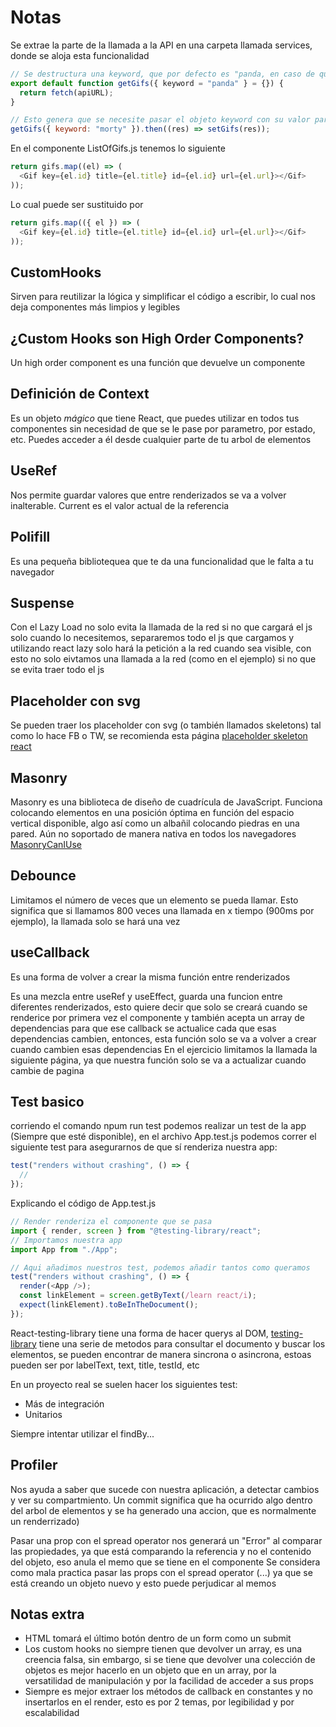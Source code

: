 # Notas

Se extrae la parte de la llamada a la API en una carpeta llamada services, donde se aloja esta funcionalidad

```js
// Se destructura una keyword, que por defecto es "panda, en caso de que no se proporcione esta keyowrd se pasa un objeto vacío
export default function getGifs({ keyword = "panda" } = {}) {
  return fetch(apiURL);
}
```

```js
// Esto genera que se necesite pasar el objeto keyword con su valor para poder generar ese dinamismo en nuestros gifs
getGifs({ keyword: "morty" }).then((res) => setGifs(res));
```

En el componente ListOfGifs.js tenemos lo siguiente

```js
return gifs.map((el) => (
  <Gif key={el.id} title={el.title} id={el.id} url={el.url}></Gif>
));
```

Lo cual puede ser sustituido por

```js
return gifs.map(({ el }) => (
  <Gif key={el.id} title={el.title} id={el.id} url={el.url}></Gif>
));
```

## CustomHooks

Sirven para reutilizar la lógica y simplificar el código a escribir, lo cual nos deja componentes más limpios y legibles

## ¿Custom Hooks son High Order Components?

Un high order component es una función que devuelve un componente

## Definición de Context

Es un objeto _mágico_ que tiene React, que puedes utilizar en todos tus componentes sin necesidad de que se le pase por parametro, por estado, etc. Puedes acceder a él desde cualquier parte de tu arbol de elementos

## UseRef

Nos permite guardar valores que entre renderizados se va a volver inalterable.
Current es el valor actual de la referencia

## Polifill

Es una pequeña bibliotequea que te da una funcionalidad que le falta a tu navegador

## Suspense

Con el Lazy Load no solo evita la llamada de la red si no que cargará el js solo cuando lo necesitemos, separaremos todo el js que cargamos y utilizando react lazy solo hará la petición a la red cuando sea visible, con esto no solo eivtamos una llamada a la red (como en el ejemplo) si no que se evita traer todo el js

## Placeholder con svg

Se pueden traer los placeholder con svg (o también llamados skeletons) tal como lo hace FB o TW, se recomienda esta página
[placeholder skeleton react](https://skeletonreact.com/)

## Masonry

Masonry es una biblioteca de diseño de cuadrícula de JavaScript. Funciona colocando elementos en una posición óptima en función del espacio vertical disponible, algo así como un albañil colocando piedras en una pared.
Aún no soportado de manera nativa en todos los navegadores
[MasonryCanIUse](https://caniuse.com/?search=masonry)

## Debounce

Limitamos el número de veces que un elemento se pueda llamar.
Esto significa que si llamamos 800 veces una llamada en x tiempo (900ms por ejemplo), la llamada solo se hará una vez

## useCallback

Es una forma de volver a crear la misma función entre renderizados

Es una mezcla entre useRef y useEffect, guarda una funcion entre diferentes renderizados, esto quiere decir que solo se creará cuando se renderice por primera vez el componente y también acepta un array de dependencias para que ese callback se actualice cada que esas dependencias cambien, entonces, esta función solo se va a volver a crear cuando cambien esas dependencias
En el ejercicio limitamos la llamada la siguiente página, ya que nuestra función solo se va a actualizar cuando cambie de pagina

## Test basico

corriendo el comando npum run test podemos realizar un test de la app (Siempre que esté disponible), en el archivo App.test.js podemos correr el siguiente test para asegurarnos de que sí renderiza nuestra app:

```js
test("renders without crashing", () => {
  //
});
```

Explicando el código de App.test.js

```js
// Render renderiza el componente que se pasa
import { render, screen } from "@testing-library/react";
// Importamos nuestra app
import App from "./App";

// Aqui añadimos nuestros test, podemos añadir tantos como queramos
test("renders without crashing", () => {
  render(<App />);
  const linkElement = screen.getByText(/learn react/i);
  expect(linkElement).toBeInTheDocument();
});
```

React-testing-library tiene una forma de hacer querys al DOM, [testing-library](https://testing-library.com/) tiene una serie de metodos para consultar el documento y buscar los elementos, se pueden encontrar de manera sincrona o asincrona, estoas pueden ser por labelText, text, title, testId, etc

En un proyecto real se suelen hacer los siguientes test:

- Más de integración
- Unitarios

Siempre intentar utilizar el findBy...

## Profiler

Nos ayuda a saber que sucede con nuestra aplicación, a detectar cambios y ver su compartmiento.
Un commit significa que ha ocurrido algo dentro del arbol de elementos y se ha generado una accion, que es normalmente un renderrizado)

Pasar una prop con el spread operator nos generará un "Error" al comparar las propiedades, ya que está comparando la referencia y no el contenido del objeto, eso anula el memo que se tiene en el componente
Se considera como mala practica pasar las props con el spread operator (...) ya que se está creando un objeto nuevo y esto puede perjudicar al memos

## Notas extra

- HTML tomará el último botón dentro de un form como un submit
- Los custom hooks no siempre tienen que devolver un array, es una creencia falsa, sin embargo, si se tiene que devolver una colección de objetos es mejor hacerlo en un objeto que en un array, por la versatilidad de manipulación y por la facilidad de acceder a sus props
- Siempre es mejor extraer los métodos de callback en constantes y no insertarlos en el render, esto es por 2 temas, por legibilidad y por escalabilidad
